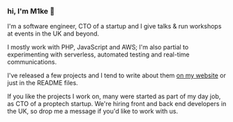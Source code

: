 ### hi, I'm M1ke 👋

I'm a software engineer, CTO of a startup and I give talks & run workshops at events in the UK and beyond.

I mostly work with PHP, JavaScript and AWS; I'm also partial to experimenting with serverless, automated testing and real-time communications.

I've released a few projects and I tend to write about them [on my website](https://m1ke.me) or just in the README files.

If you like the projects I work on, many were started as part of my day job, as CTO of a proptech startup. We're hiring front and back end developers in the UK, so drop me a message if you'd like to work with us.
